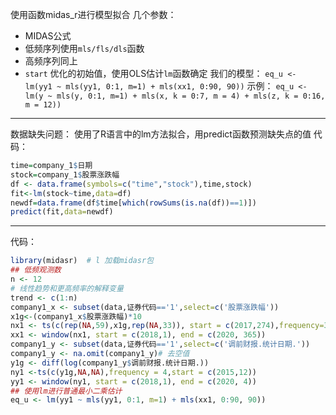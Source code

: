 使用函数midas_r进行模型拟合
几个参数：
- MIDAS公式
- 低频序列使用`mls/fls/dls`函数
- 高频序列同上
- `start` 优化的初始值，使用OLS估计`lm`函数确定
我们的模型：
`eq_u <- lm(yy1 ~ mls(yy1, 0:1, m=1) + mls(xx1, 0:90, 90))`
示例：
`eq_u <- lm(y ~ mls(y, 0:1, m=1) + mls(x, k = 0:7, m = 4) + mls(z, k = 0:16, m = 12))`

---
数据缺失问题：
使用了R语言中的lm方法拟合，用predict函数预测缺失点的值
代码：
```R
time=company_1$日期
stock=company_1$股票涨跌幅
df <- data.frame(symbols=c("time","stock"),time,stock)
fit<-lm(stock~time,data=df)
newdf=data.frame(df$time[which(rowSums(is.na(df))==1)])
predict(fit,data=newdf)
```
---
代码：
``` R
library(midasr)  # l 加载midasr包
## 低频观测数
n <- 12
# 线性趋势和更高频率的解释变量
trend <- c(1:n)
company1_x <- subset(data,证券代码=='1',select=c('股票涨跌幅'))
x1g<-(company1_x$股票涨跌幅)*10
nx1 <- ts(c(rep(NA,59),x1g,rep(NA,33)), start = c(2017,274),frequency=365)  
xx1 <- window(nx1, start = c(2018,1), end = c(2020, 365)) 
company1_y <- subset(data,证券代码=='1',select=c('调前财报.统计日期.'))
company1_y <- na.omit(company1_y)# 去空值
y1g <- diff(log(company1_y$调前财报.统计日期.))
ny1 <-ts(c(y1g,NA,NA),frequency = 4,start = c(2015,12))
yy1 <- window(ny1, start = c(2018,1), end = c(2020, 4))
## 使用lm进行普通最小二乘估计
eq_u <- lm(yy1 ~ mls(yy1, 0:1, m=1) + mls(xx1, 0:90, 90))
```